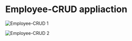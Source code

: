 # Employee-CRUD  appliaction

![Employee-CRUD 1](https://github.com/mishal-22/Employee-CRUD/assets/107937088/cdf93264-849b-4f9a-9312-3f775ef9c646)




![Employee-CRUD 2](https://github.com/mishal-22/Employee-CRUD/assets/107937088/ae04d4ac-98e9-4a79-8615-9efaf0f5c4fd)

